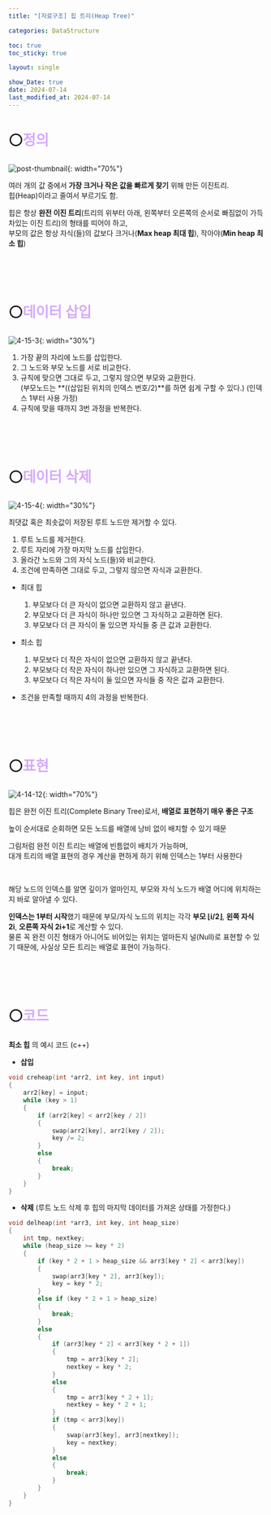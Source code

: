```yaml
---
title: "[자료구조] 힙 트리(Heap Tree)"

categories: DataStructure

toc: true
toc_sticky: true

layout: single

show_Date: true
date: 2024-07-14
last_modified_at: 2024-07-14
---
```




# ⚪<span style="color: #D6ABFA;">정의</span>

![post-thumbnail](../../assets/images/2024-07-14-HeapTree/image.png){: width="70%"}

여러 개의 값 중에서 **가장 크거나 작은 값을 빠르게 찾기** 위해 만든 이진트리.   
힙(Heap)이라고 줄여서 부르기도 함.



힙은 항상 **완전 이진 트리**(트리의 위부터 아래, 왼쪽부터 오른쪽의 순서로 빠짐없이 가득 차있는 이진 트리)의 형태를 띠어야 하고,   
부모의 값은 항상 자식(들)의 값보다 크거나(**Max heap 최대 힙**), 작아야(**Min heap 최소 힙**)

<br>

<br>

<br>

# ⚪<span style="color: #D6ABFA;">데이터 삽입</span>

![4-15-3](../../assets/images/2024-07-14-HeapTree/SafYl989j5w_VtFc5K7E6FKOyPKJIp5ZWIg8ZHincy4fI9yQbS3eAWnWqsb_YoL17Reh2Ef5K4tW-rRdkvBAmlztUcfPPgfFqlkih7KpmwwF9weLoQ9X06aaaMOb5Wlxicmnp3TCVpsahcARTJ1D6g.webp){: width="30%"}

1. 가장 끝의 자리에 노드를 삽입한다.
2. 그 노드와 부모 노드를 서로 비교한다.
3. 규칙에 맞으면 그대로 두고, 그렇지 않으면 부모와 교환한다.   
   (부모노드는 **((삽입된 위치의 인덱스 번호/2)**를 하면 쉽게 구할 수 있다.) (인덱스 1부터 사용 가정)
4. 규칙에 맞을 때까지 3번 과정을 반복한다.

<br>

<br>

<br>

# ⚪<span style="color: #D6ABFA;">데이터 삭제</span>

![4-15-4](../../assets/images/2024-07-14-HeapTree/76oxRQmGhyBf6zvRu-3jmiZ8uv77bm3s5Ws3doGmV3TT67A4Zwd2jWaVmcmoB0kdWty2D-S0-CFiexayhtRRnSOx4YnRoog_7akMPVig7HkjHlXpR-wDkjaaUX8C1O4sSJn4dPPlTdEfZ9Bb5iFHWQ.webp){: width="30%"}

최댓값 혹은 최솟값이 저장된 루트 노드만 제거할 수 있다.

1. 루트 노드를 제거한다.
2. 루트 자리에 가장 마지막 노드를 삽입한다.
3. 올라간 노드와 그의 자식 노드(들)와 비교한다.
4. 조건에 만족하면 그대로 두고, 그렇지 않으면 자식과 교환한다.

- 최대 힙
  1. 부모보다 더 큰 자식이 없으면 교환하지 않고 끝낸다.
  2. 부모보다 더 큰 자식이 하나만 있으면 그 자식하고 교환하면 된다.
  3. 부모보다 더 큰 자식이 둘 있으면 자식들 중 큰 값과 교환한다.

- 최소 힙
  1. 부모보다 더 작은 자식이 없으면 교환하지 않고 끝낸다.
  2. 부모보다 더 작은 자식이 하나만 있으면 그 자식하고 교환하면 된다.
  3. 부모보다 더 작은 자식이 둘 있으면 자식들 중 작은 값과 교환한다.
- 조건을 만족할 때까지 4의 과정을 반복한다.

<br>

<br>

<br>

# ⚪<span style="color: #D6ABFA;">표현</span>

![4-14-12](../../assets/images/2024-07-14-HeapTree/oL6uFyUueoR1xNeGYVPEsgjyfmptpTAoinueb9OLHayyfA0FOvv5_3CE8MeSCacrJ1kuKxg_2sNZI4Bd1mTZAvS_tpmz1BLrqaBwpeEtjjpIhWqe5zs8zQVGl-YAHPgAkTHqF8O0c5omp1ygS3xxfg.webp){: width="70%"}

힙은 완전 이진 트리(Complete Binary Tree)로서, **배열로 표현하기 매우 좋은 구조**

높이 순서대로 순회하면 모든 노드를 배열에 낭비 없이 배치할 수 있기 때문

그림처럼 완전 이진 트리는 배열에 빈틈없이 배치가 가능하며,   
대개 트리의 배열 표현의 경우 계산을 편하게 하기 위해 인덱스는 1부터 사용한다

<br>

해당 노드의 인덱스를 알면 깊이가 얼마인지, 부모와 자식 노드가 배열 어디에 위치하는지 바로 알아낼 수 있다. 

**인덱스는 1부터 시작**했기 때문에 부모/자식 노드의 위치는 각각 **부모 ⌊i/2⌋**, **왼쪽 자식 2i**, **오른쪽 자식 2i+1**로 계산할 수 있다.    
물론 꼭 완전 이진 형태가 아니어도 비어있는 위치는 얼마든지 널(Null)로 표현할 수 있기 때문에, 사실상 모든 트리는 배열로 표현이 가능하다.

<br>

<br>

<br>

# ⚪<span style="color: #D6ABFA;">코드</span>

**최소 힙** 의 예시 코드 (c++)

- **삽입**

```cpp
void creheap(int *arr2, int key, int input) 
{
    arr2[key] = input;
    while (key > 1) 
    {
        if (arr2[key] < arr2[key / 2]) 
        {
            swap(arr2[key], arr2[key / 2]);
            key /= 2;
        }
        else 
        {
            break;
        }
    }
}
```

- **삭제** (루트 노드 삭제 후 힙의 마지막 데이터를 가져온 상태를 가정한다.)

```cpp
void delheap(int *arr3, int key, int heap_size)
{
    int tmp, nextkey;
    while (heap_size >= key * 2)
    {
        if (key * 2 + 1 > heap_size && arr3[key * 2] < arr3[key])
        {
            swap(arr3[key * 2], arr3[key]);
            key = key * 2;
        }
        else if (key * 2 + 1 > heap_size)
        {
            break;
        }
        else
        {
            if (arr3[key * 2] < arr3[key * 2 + 1])
            {
                tmp = arr3[key * 2];
                nextkey = key * 2;
            }
            else
            {
                tmp = arr3[key * 2 + 1];
                nextkey = key * 2 + 1;
            }
            if (tmp < arr3[key])
            {
                swap(arr3[key], arr3[nextkey]);
                key = nextkey;
            }
            else
            {
                break;
            }
        }
    }
}
```

